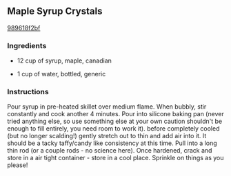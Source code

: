 ## Maple Syrup Crystals

[989618f2bf](http://www.food.com/recipe/maple-syrup-crystals-348532)

### Ingredients

 - 12 cup of syrup, maple, canadian

 - 1 cup of water, bottled, generic

### Instructions

Pour syrup in pre-heated skillet over medium flame. When bubbly, stir constantly and cook another 4 minutes. Pour into silicone baking pan (never tried anything else, so use something else at your own caution shouldn't be enough to fill entirely, you need room to work it). before completely cooled (but no longer scalding!) gently stretch out to thin and add air into it. It should be a tacky taffy/candy like consistency at this time. Pull into a long thin rod (or a couple rods - no science here). Once hardened, crack and store in a air tight container - store in a cool place. Sprinkle on things as you please!